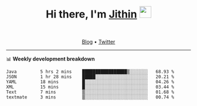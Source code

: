 <h1 align="center">Hi there, I'm <a href="https://jithset.github.io/" target="_blank">Jithin</a> <img
src="https://github.com/blackcater/blackcater/raw/main/images/Hi.gif" height="32" /></h1>

<br />

<p align="center">
  <a href="https://jithset.github.io">Blog</a> •
  <a href="https://twitter.com/jithset">Twitter</a>
</p>

---

📊 **Weekly development breakdown**

<!--START_SECTION:waka-->

```text
Java         5 hrs 2 mins    █████████████████▒░░░░░░░   68.93 %
JSON         1 hr 28 mins    █████░░░░░░░░░░░░░░░░░░░░   20.21 %
YAML         18 mins         █░░░░░░░░░░░░░░░░░░░░░░░░   04.26 %
XML          15 mins         █░░░░░░░░░░░░░░░░░░░░░░░░   03.44 %
Text         7 mins          ▒░░░░░░░░░░░░░░░░░░░░░░░░   01.68 %
textmate     3 mins          ▒░░░░░░░░░░░░░░░░░░░░░░░░   00.74 %
```

<!--END_SECTION:waka-->

